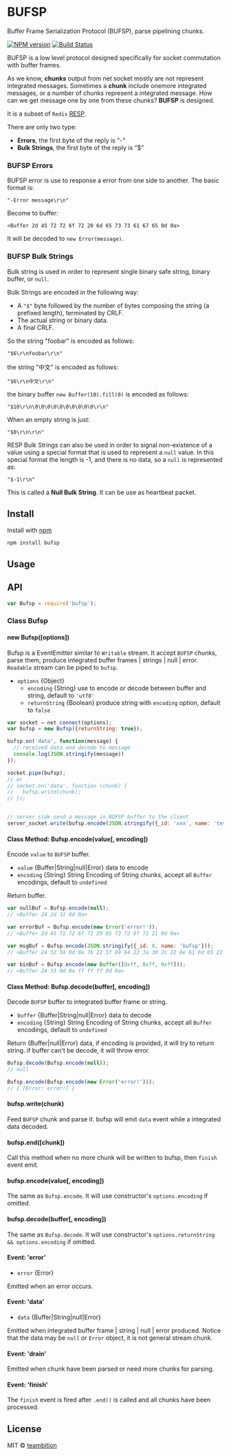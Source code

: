 BUFSP
====
Buffer Frame Serialization Protocol (BUFSP), parse pipelining chunks.

[![NPM version][npm-image]][npm-url]
[![Build Status][travis-image]][travis-url]

BUFSP is a low level protocol designed specifically for socket commutation with buffer frames.

As we know, **chunks** output from net socket mostly are not represent integrated messages. Sometimes a **chunk** include onemore integrated messages, or a number of chunks represent a integrated message. How can we get message one by one from these chunks? **BUFSP** is designed.

It is a subset of `Redis` [RESP](http://redis.io/topics/protocol).

There are only two type:

- **Errors**, the first byte of the reply is "-"
- **Bulk Strings**, the first byte of the reply is "$"

### BUFSP Errors

BUFSP error is use to response a error from one side to another. The basic format is:

```
"-Error message\r\n"
```

Become to buffer:
```
<Buffer 2d 45 72 72 6f 72 20 6d 65 73 73 61 67 65 0d 0a>
```

It will be decoded to `new Error(message)`.

### BUFSP Bulk Strings

Bulk string is used in order to represent single binary safe string, binary buffer, or `null`.

Bulk Strings are encoded in the following way:

- A `"$"` byte followed by the number of bytes composing the string (a prefixed length), terminated by CRLF.
- The actual string or binary data.
- A final CRLF.

So the string "foobar" is encoded as follows:

```
"$6\r\nfoobar\r\n"
```

the string "中文" is encoded as follows:

```
"$6\r\n中文\r\n"
```

the binary buffer `new Buffer(10).fill(0)` is encoded as follows:

```
"$10\r\n\0\0\0\0\0\0\0\0\0\0\r\n"
```

When an empty string is just:

```
"$0\r\n\r\n"
```

RESP Bulk Strings can also be used in order to signal non-existence of a value using a special format that is used to represent a `null` value. In this special format the length is -1, and there is no data, so a `null` is represented as:

```
"$-1\r\n"
```

This is called a **Null Bulk String**. It can be use as heartbeat packet.

## Install

Install with [npm](https://npmjs.org/package/bufsp)

```
npm install bufsp
```


## Usage


## API

```js
var Bufsp = require('bufsp');
```

### Class Bufsp

#### new Bufsp([options])

Bufsp is a EventEmitter similar to `Writable` stream. It accept `BUFSP` chunks, parse them, produce integrated buffer frames | strings | null | error. `Readable` stream can be piped to `bufsp`.

- `options` {Object}
  - `encoding` {String} use to encode or decode between buffer and string, default to `'utf8'`
  - `returnString` {Boolean} produce string with `encoding` option, default to `false`

```js
var socket = net.connect(options);
var bufsp = new Bufsp({returnString: true});

bufsp.on('data', function(message) {
  // received data and decode to message
  console.log(JSON.stringify(message))
});

socket.pipe(bufsp);
// or
// socket.on('data', function (chunk) {
//   bufsp.write(chunk);
// });


// server side send a message in BUFSP buffer to the client
server_socket.write(bufsp.encode(JSON.stringify({_id: 'xxx', name: 'test'})));
```

#### Class Method: Bufsp.encode(value[, encoding])

Encode `value` to `BUFSP` buffer.

- `value` {Buffer|String|null|Error} data to encode
- `encoding` {String} String Encoding of String chunks, accept all `Buffer` encodings, default to `undefined`

Return buffer.

```js
var nullBuf = Bufsp.encode(null);
// <Buffer 24 2d 31 0d 0a>

var errorBuf = Bufsp.encode(new Error('error!'));
// <Buffer 2d 45 72 72 6f 72 20 65 72 72 6f 72 21 0d 0a>

var msgBuf = Bufsp.encode(JSON.stringify({_id: 0, name: 'bufsp'}));
// <Buffer 24 32 34 0d 0a 7b 22 5f 69 64 22 3a 30 2c 22 6e 61 6d 65 22 3a 22 62 75 66 73 70 22 7d 0d 0a>

var binBuf = Bufsp.encode(new Buffer([0xff, 0xff, 0xff]));
// <Buffer 24 33 0d 0a ff ff ff 0d 0a>
```

#### Class Method: Bufsp.decode(buffer[, encoding])

Decode `BUFSP` buffer to integrated buffer frame or string.

- `buffer` {Buffer|String|null|Error} data to decode
- `encoding` {String} String Encoding of String chunks, accept all `Buffer` encodings, default to `undefined`

Return {Buffer|null|Error} data, if encoding is provided, it will try to return string. if buffer can't be decode, it will throw error.

```js
Bufsp.decode(Bufsp.encode(null));
// null

Bufsp.encode(Bufsp.encode(new Error('error!')));
// { [Error: error!] }
```

#### bufsp.write(chunk)

Feed `BUFSP` chunk and parse it. bufsp will emit `data` event while a integrated data decoded.

#### bufsp.end([chunk])

Call this method when no more chunk will be written to bufsp, then `finish` event emit.

#### bufsp.encode(value[, encoding])

The same as `Bufsp.encode`. It will use constructor's `options.encoding` if omitted.

#### bufsp.decode(buffer[, encoding])

The same as `Bufsp.decode`. It will use constructor's `options.returnString && options.encoding` if omitted.

#### Event: 'error'

- `error` {Error}

Emitted when an error occurs.

#### Event: 'data'

- `data` {Buffer|String|null|Error}

Emitted when integrated buffer frame | string | null | error produced. Notice that the data may be `null` or `Error` object, it is not general stream chunk.

#### Event: 'drain'

Emitted when chunk have been parsed or need more chunks for parsing.

#### Event: 'finish'

The `finish` event is fired after `.end()` is called and all chunks have been processed.

## License

MIT © [teambition](https://github.com/teambition)

[npm-url]: https://npmjs.org/package/bufsp
[npm-image]: http://img.shields.io/npm/v/bufsp.svg

[travis-url]: https://travis-ci.org/teambition/bufsp
[travis-image]: http://img.shields.io/travis/teambition/bufsp.svg
